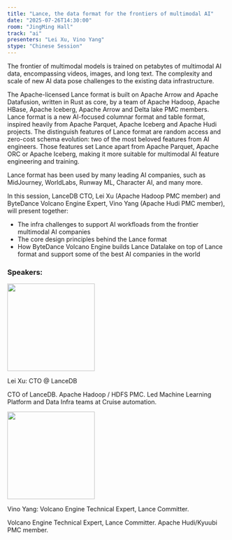 ```yaml
---
title: "Lance, the data format for the frontiers of multimodal AI"
date: "2025-07-26T14:30:00"
room: "JingMing Hall"
track: "ai"
presenters: "Lei Xu, Vino Yang"
stype: "Chinese Session"
---
```


The frontier of multimodal models is trained on petabytes of multimodal AI data, encompassing videos, images, and long text. The complexity and scale of new AI data pose challenges to the existing data infrastructure.

The Apache-licensed Lance format is built on Apache Arrow and Apache Datafusion, written in Rust as core, by a team of Apache Hadoop, Apache HBase, Apache Iceberg, Apache Arrow and Delta lake PMC members.  Lance format is a new AI-focused columnar format and table format, inspired heavily from Apache Parquet, Apache Iceberg and Apache Hudi projects. The distinguish features of Lance format are random access and zero-cost schema evolution: two of the most beloved features from AI engineers. Those features set Lance apart from Apache Parquet, Apache ORC or Apache Iceberg, making it more suitable for multimodal AI feature engineering and training.

Lance format has been used by many leading AI companies, such as MidJourney, WorldLabs, Runway ML, Character AI, and many more.

In this session, LanceDB CTO, Lei Xu (Apache Hadoop PMC member) and ByteDance Volcano Engine Expert, Vino Yang (Apache Hudi PMC member),  will present together: 

* The infra challenges to support AI workfloads from the frontier multimodal AI companies
* The core design principles behind the Lance format
* How ByteDance Volcano Engine builds Lance Datalake on top of Lance format and support some of the best AI companies in the world

### Speakers:


<img src="https://sessionize.com/image/c474-400o400o1-Nw9G6zsD6xSdthd91QyR8B.png" width="200" /><br/>

Lei Xu: CTO @ LanceDB

CTO of LanceDB. Apache Hadoop / HDFS PMC. Led Machine Learning Platform and Data Infra teams at Cruise automation. 


<img src="https://sessionize.com/image/869d-400o400o1-3zhtBJ2kY4y7h9wfaMW5Go.jpg" width="200" /><br/>

Vino Yang: Volcano Engine Technical Expert, Lance Committer.

Volcano Engine Technical Expert, Lance Committer. Apache Hudi/Kyuubi PMC member.